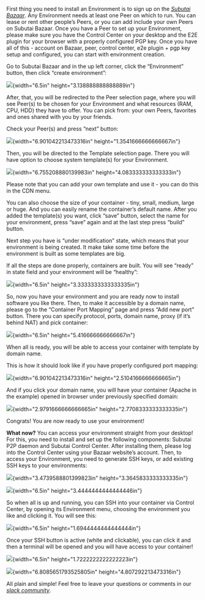 First thing you need to install an Environment is to sign up on the
[*Subutai Bazaar*](https://bazaar.subutai.io). Any Environment needs at
least one Peer on which to run. You can lease or rent other people’s
Peers, or you can add include your own Peers on Subutai Bazaar. Once you
have a Peer to set up your Environment, please make sure you have the
Control Center on your desktop and the E2E plugin for your browser with
a properly configured PGP key. Once you have all of this - account on
Bazaar, peer, control center, e2e plugin + pgp key setup and configured,
you can start with environment creation.

Go to Subutai Bazaar and in the up left corner, click the “Environment”
button, then click “create environment”:

![](./media/image8.png){width="6.5in" height="3.138888888888889in"}

After, that, you will be redirected to the Peer selection page, where
you will see Peer(s) to be chosen for your Environment and what
resources (RAM, CPU, HDD) they have to offer. You can pick from: your
own Peers, favorites and ones shared with you by your friends.

Check your Peer(s) and press “next” button:

![](./media/image14.png){width="6.901042213473316in"
height="1.3541666666666667in"}

Then, you will be directed to the Template selection page. There you
will have option to choose system template(s) for your Environment.

![](./media/image11.png){width="6.755208880139983in"
height="4.083333333333333in"}

Please note that you can add your own template and use it - you can do
this in the CDN menu.

You can also choose the size of your container - tiny, small, medium,
large or huge. And you can easily rename the container’s default name.
After you added the template(s) you want, click “save” button, select
the name for your environment, press “save” again and at the last step
press “build” button.

Next step you have is “under modification” state, which means that your
environment is being created. It make take some time before the
environment is built as some templates are big.

If all the steps are done properly, containers are built. You will see
“ready” in state field and your environment will be “healthy”:

![](./media/image16.png){width="6.5in" height="3.3333333333333335in"}

So, now you have your environment and you are ready now to install
software you like there. Then, to make it accessible by a domain name,
please go to the “Container Port Mapping” page and press “Add new port”
button. There you can specify protocol, ports, domain name, proxy (if
it’s behind NAT) and pick container:

![](./media/image15.png){width="6.5in" height="5.416666666666667in"}

When all is ready, you will be able to access your container with
template by domain name.

This is how it should look like if you have properly configured port
mapping:

![](./media/image19.png){width="6.901042213473316in"
height="2.5104166666666665in"}

And if you click your domain name, you will have your container (Apache
in the example) opened in browser under previously specified domain:

![](./media/image17.png){width="2.9791666666666665in"
height="2.7708333333333335in"}

Congrats! You are now ready to use your environment!

**What now?** You can access your environment straight from your
desktop! For this, you need to install and set up the following
components: Subutai P2P daemon and Subutai Control Center. After
installing them, please log into the Control Center using your Bazaar
website’s account. Then, to access your Environment, you need to
generate SSH keys, or add existing SSH keys to your environments:

![](./media/image21.png){width="3.4739588801399823in"
height="3.3645833333333335in"}

![](./media/image20.png){width="6.5in" height="3.4444444444444446in"}

So when all is up and running, you can SSH into your container via
Control Center, by opening its Environment menu, choosing the
environment you like and clicking it. You will see this:

![](./media/image24.png){width="6.5in" height="1.6944444444444444in"}

Once your SSH button is active (white and clickable), you can click it
and then a terminal will be opened and you will have access to your
container!

![](./media/image22.png){width="6.5in" height="1.7222222222222223in"}

![](./media/image23.png){width="6.8085651793525805in"
height="4.807292213473316in"}

All plain and simple! Feel free to leave your questions or comments in
our [*slack community*](https://slack.subutai.io).
